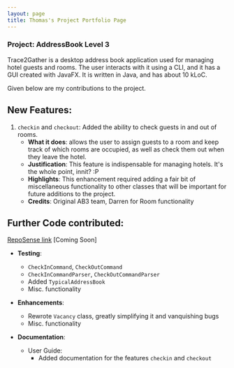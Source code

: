 ```yaml
---
layout: page
title: Thomas's Project Portfolio Page
---
```


### Project: AddressBook Level 3

Trace2Gather is a desktop address book application used for managing hotel guests and rooms. The user interacts with it using a CLI, and it has a GUI created with JavaFX. It is written in Java, and has about 10 kLoC.

Given below are my contributions to the project.

## New Features:
1. `checkin` and `checkout`: Added the ability to check guests in and out of rooms.
    * **What it does**: allows the user to assign guests to a room and keep track of which rooms are occupied, as well as check them out when they leave the hotel.
    * **Justification**: This feature is indispensable for managing hotels. It's the whole point, innit? :P
    * **Highlights**: This enhancement required adding a fair bit of miscellaneous functionality to other classes that will be important for future additions to the project.
    * **Credits**: Original AB3 team, Darren for Room functionality
  

## Further Code contributed:
[RepoSense link]() [Coming Soon]
* **Testing**:
  * `CheckInCommand`, `CheckOutCommand`
  * `CheckInCommandParser`, `CheckOutCommandParser`
  * Added `TypicalAddressBook`
  * Misc. functionality
  

* **Enhancements**:
    * Rewrote `Vacancy` class, greatly simplifying it and vanquishing bugs
    * Misc. functionality


* **Documentation**:
    * User Guide:
        * Added documentation for the features `checkin` and `checkout`
  
